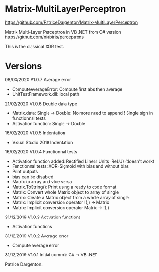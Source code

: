 # Matrix-MultiLayerPerceptron

https://github.com/PatriceDargenton/Matrix-MultiLayerPerceptron

Matrix Multi-Layer Perceptron in VB .NET from C# version https://github.com/nlabiris/perceptrons

This is the classical XOR test.

# Versions

08/03/2020 V1.0.7 Average error
- ComputeAverageError: Compute first abs then average
- UnitTestFramework.dll: local path

21/02/2020 V1.0.6 Double data type
- Matrix.data: Single -> Double: No more need to append ! Single sign in functionnal tests
- Activation function: Single -> Double

16/02/2020 V1.0.5 Indentation
- Visual Studio 2019 Indentation

16/02/2020 V1.0.4 Functionnal tests
- Activation function added: Rectified Linear Units (ReLU) (doesn't work)
- Functionnal tests: XOR-Sigmoid with bias and without bias
- Print outputs
- bias can be disabled
- Matrix to array and vice versa
- Matrix.ToString(): Print using a ready to code format
- Matrix: Convert whole Matrix object to array of single
- Matrix: Create a Matrix object from a whole array of single
- Matrix: Implicit conversion operator !(,) -> Matrix
- Matrix: Implicit conversion operator Matrix -> !(,)

31/12/2019 V1.0.3 Activation functions
- Activation functions

31/12/2019 V1.0.2 Average error
- Compute average error

31/12/2019 V1.0.1 Initial commit: C# -> VB .NET

Patrice Dargenton.